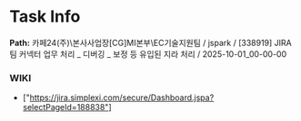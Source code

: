 # Task Info

**Path:** 카페24(주)\본사사업장\[CG]MI본부\EC기술지원팀 / jspark / [338919] JIRA 팀 커넥터 업무 처리 _ 디버깅 _ 보정 등 유입된 지라 처리 / 2025-10-01_00-00-00

### WIKI
- ["https://jira.simplexi.com/secure/Dashboard.jspa?selectPageId=188838"]

